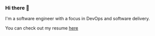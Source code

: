 ### Hi there 👋

I'm a software engineer with a focus in DevOps and software delivery. 

You can check out my resume [here](https://github.com/drwarner/resume/blob/master/main.md)

<!--
**drwarner/drwarner** is a ✨ _special_ ✨ repository because its `README.md` (this file) appears on your GitHub profile.

Here are some ideas to get you started:

- 🔭 I’m currently working on ...
- 🌱 I’m currently learning ...
- 👯 I’m looking to collaborate on ...
- 🤔 I’m looking for help with ...
- 💬 Ask me about ...
- 📫 How to reach me: ...
- 😄 Pronouns: ...
- ⚡ Fun fact: ...
-->
